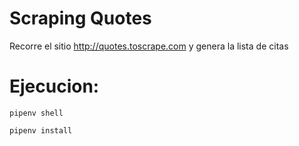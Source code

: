 # Scraping Quotes
Recorre el sitio http://quotes.toscrape.com y genera la lista de citas

# Ejecucion:
```
pipenv shell

pipenv install

```
